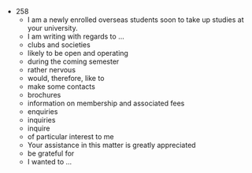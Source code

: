  - 258
    - I am a newly enrolled overseas students soon to take up studies at your university.
    - I am writing with regards to ...
    - clubs and societies
    - likely to be open and operating
    - during the coming semester
    - rather nervous
    - would, therefore, like to 
    - make some contacts
    - brochures
    - information on membership and associated fees
    - enquiries
    - inquiries
    - inquire
    - of particular interest to me
    - Your assistance in this matter is greatly appreciated
    - be grateful for
    - I wanted to ...